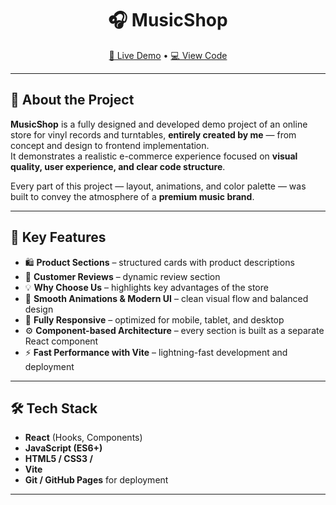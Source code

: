 <h1 align="center">🎧 MusicShop</h1>

<p align="center">
  <a href="https://anna-makovska.github.io/MusicShop/" target="_blank">🔗 Live Demo</a> •
  <a href="https://github.com/Anna-Makovska/MusicShop" target="_blank">💻 View Code</a>
</p>

---

## 🧠 About the Project

**MusicShop** is a fully designed and developed demo project of an online store for vinyl records and turntables, **entirely created by me** — from concept and design to frontend implementation.  
It demonstrates a realistic e-commerce experience focused on **visual quality, user experience, and clear code structure**.

Every part of this project — layout, animations, and color palette — was built to convey the atmosphere of a **premium music brand**.

---

## 🎨 Key Features

- 🛍️ **Product Sections** – structured cards with product descriptions  
- 💬 **Customer Reviews** – dynamic review section  
- 💡 **Why Choose Us** – highlights key advantages of the store  
- 🎵 **Smooth Animations & Modern UI** – clean visual flow and balanced design  
- 📱 **Fully Responsive** – optimized for mobile, tablet, and desktop  
- ⚙️ **Component-based Architecture** – every section is built as a separate React component  
- ⚡ **Fast Performance with Vite** – lightning-fast development and deployment

---

## 🛠️ Tech Stack

- **React** (Hooks, Components)
- **JavaScript (ES6+)**
- **HTML5 / CSS3 /**
- **Vite**
- **Git / GitHub Pages** for deployment

---


